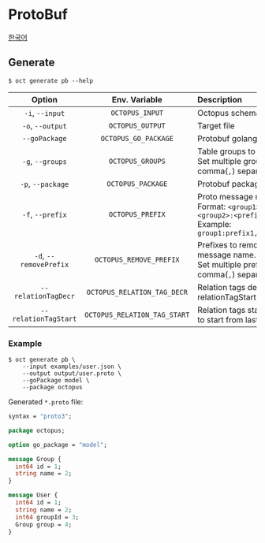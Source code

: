 # ProtoBuf

[한국어](kr/protobuf.md)

## Generate

```shell
$ oct generate pb --help
```

|         Option         |        Env. Variable         | Description                                                                                                                        |
| :--------------------: | :--------------------------: | :--------------------------------------------------------------------------------------------------------------------------------- |
|    `-i`, `--input`     |       `OCTOPUS_INPUT`        | Octopus schema file to read                                                                                                        |
|    `-o`, `--output`    |       `OCTOPUS_OUTPUT`       | Target file                                                                                                                        |
|     `--goPackage`      |     `OCTOPUS_GO_PACKAGE`     | Protobuf golang package name                                                                                                       |
|    `-g`, `--groups`    |       `OCTOPUS_GROUPS`       | Table groups to generate.<br />Set multiple groups with comma(`,`) separated.                                                      |
|   `-p`, `--package`    |      `OCTOPUS_PACKAGE`       | Protobuf package name                                                                                                              |
|    `-f`, `--prefix`    |       `OCTOPUS_PREFIX`       | Proto message name prefix.<br />Format: `<group1>:<prefix1>[,<group2>:<prefix2>]...`<br />Example: `group1:prefix1,group2:prefix2` |
| `-d`, `--removePrefix` |   `OCTOPUS_REMOVE_PREFIX`    | Prefixes to remove from proto message name.<br />Set multiple prefixes with comma(`,`) separated.                                  |
|  `--relationTagDecr`   | `OCTOPUS_RELATION_TAG_DECR`  | Relation tags decremental from relationTagStart. Default: `false`                                                                  |
|  `--relationTagStart`  | `OCTOPUS_RELATION_TAG_START` | Relation tags start index. Set `-1` to start from last of fields.                                                                  |

### Example

```shell
$ oct generate pb \
    --input examples/user.json \
    --output output/user.proto \
    --goPackage model \
    --package octopus
```

Generated `*.proto` file:

```protobuf
syntax = "proto3";

package octopus;

option go_package = "model";

message Group {
  int64 id = 1;
  string name = 2;
}

message User {
  int64 id = 1;
  string name = 2;
  int64 groupId = 3;
  Group group = 4;
}
```
